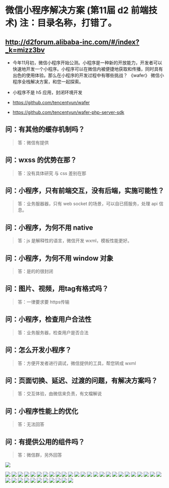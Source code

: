 # 微信小程序解决方案 (第11届 d2 前端技术) 注：目录名称，打错了。

##  http://d2forum.alibaba-inc.com/#/index?_k=mizz3bv
- 今年11月初，微信小程序开始公测。小程序是一种新的开放能力，开发者可以快速地开发一个小程序。小程序可以在微信内被便捷地获取和传播，同时具有出色的使用体验。那么在小程序的开发过程中有哪些挑战？ 《wafer》 微信小程序全栈解决方案，和您一起探索。


- 小程序不是 h5 应用，封闭环境开发
- https://github.com/tencentyun/wafer
- https://github.com/tencentyun/wafer-php-server-sdk


## 问：有其他的缓存机制吗？
>  答：微信有提供

## 问：wxss 的优势在那？
>  答：没有具体研究 与 css 差别在那

## 问：小程序，只有前端交互，没有后端，实施可能性？
>  答：业务服器器，只有 web socket 的场景，可以自已搭服务，处理 api 信息。

## 问：小程序，为何不用 native
>  答：js 是解释性的语言，微信开发 wxml，模板性能更好。
      
## 问：小程序，为何不用 window 对象
> 答：是的的很封闭

## 问：图片、视频，用tag有格式吗？
>   答：一律要求要 https传输 

## 问：小程序，检查用户合法性
>   答：业务服务器，检查用户是否合法  

## 问：怎么开发小程序？
>   答：方便开发者进行调试，微信提供的工具，帮您转成 wxml


## 问：页面切换、延迟、过渡的问题，有解决方案吗？
>  答：交互体验，由微信来负责，有文檔解说

## 问：小程序性能上的优化
>  答：无法回答

## 问：有提供公用的组件吗？
>  答：微信群，另外回答

![](https://github.com/bhnddowinf/bhnddowinf/blob/master/news/161214%20%E5%BE%AE%E4%BF%A1%E5%B0%8F%E7%A8%8B%E5%BA%8F%E8%A7%A3%E5%86%B3%E6%96%B9%E6%A1%88/10.jpg)

![](https://github.com/bhnddowinf/bhnddowinf/blob/master/news/161214%20%E5%BE%AE%E4%BF%A1%E5%B0%8F%E7%A8%8B%E5%BA%8F%E8%A7%A3%E5%86%B3%E6%96%B9%E6%A1%88/11.jpg)
![](https://github.com/bhnddowinf/bhnddowinf/blob/master/news/161214%20%E5%BE%AE%E4%BF%A1%E5%B0%8F%E7%A8%8B%E5%BA%8F%E8%A7%A3%E5%86%B3%E6%96%B9%E6%A1%88/12.jpg)
![](https://github.com/bhnddowinf/bhnddowinf/blob/master/news/161214%20%E5%BE%AE%E4%BF%A1%E5%B0%8F%E7%A8%8B%E5%BA%8F%E8%A7%A3%E5%86%B3%E6%96%B9%E6%A1%88/13.jpg)
![](https://github.com/bhnddowinf/bhnddowinf/blob/master/news/161214%20%E5%BE%AE%E4%BF%A1%E5%B0%8F%E7%A8%8B%E5%BA%8F%E8%A7%A3%E5%86%B3%E6%96%B9%E6%A1%88/14.jpg)
![](https://github.com/bhnddowinf/bhnddowinf/blob/master/news/161214%20%E5%BE%AE%E4%BF%A1%E5%B0%8F%E7%A8%8B%E5%BA%8F%E8%A7%A3%E5%86%B3%E6%96%B9%E6%A1%88/15.jpg)
![](https://github.com/bhnddowinf/bhnddowinf/blob/master/news/161214%20%E5%BE%AE%E4%BF%A1%E5%B0%8F%E7%A8%8B%E5%BA%8F%E8%A7%A3%E5%86%B3%E6%96%B9%E6%A1%88/16.jpg)
![](https://github.com/bhnddowinf/bhnddowinf/blob/master/news/161214%20%E5%BE%AE%E4%BF%A1%E5%B0%8F%E7%A8%8B%E5%BA%8F%E8%A7%A3%E5%86%B3%E6%96%B9%E6%A1%88/17.jpg)
![](https://github.com/bhnddowinf/bhnddowinf/blob/master/news/161214%20%E5%BE%AE%E4%BF%A1%E5%B0%8F%E7%A8%8B%E5%BA%8F%E8%A7%A3%E5%86%B3%E6%96%B9%E6%A1%88/18.jpg)
![](https://github.com/bhnddowinf/bhnddowinf/blob/master/news/161214%20%E5%BE%AE%E4%BF%A1%E5%B0%8F%E7%A8%8B%E5%BA%8F%E8%A7%A3%E5%86%B3%E6%96%B9%E6%A1%88/19.jpg)
![](https://github.com/bhnddowinf/bhnddowinf/blob/master/news/161214%20%E5%BE%AE%E4%BF%A1%E5%B0%8F%E7%A8%8B%E5%BA%8F%E8%A7%A3%E5%86%B3%E6%96%B9%E6%A1%88/20.jpg)
![](https://github.com/bhnddowinf/bhnddowinf/blob/master/news/161214%20%E5%BE%AE%E4%BF%A1%E5%B0%8F%E7%A8%8B%E5%BA%8F%E8%A7%A3%E5%86%B3%E6%96%B9%E6%A1%88/21.jpg)
![](https://github.com/bhnddowinf/bhnddowinf/blob/master/news/161214%20%E5%BE%AE%E4%BF%A1%E5%B0%8F%E7%A8%8B%E5%BA%8F%E8%A7%A3%E5%86%B3%E6%96%B9%E6%A1%88/22.jpg)
![](https://github.com/bhnddowinf/bhnddowinf/blob/master/news/161214%20%E5%BE%AE%E4%BF%A1%E5%B0%8F%E7%A8%8B%E5%BA%8F%E8%A7%A3%E5%86%B3%E6%96%B9%E6%A1%88/23.jpg)
![](https://github.com/bhnddowinf/bhnddowinf/blob/master/news/161214%20%E5%BE%AE%E4%BF%A1%E5%B0%8F%E7%A8%8B%E5%BA%8F%E8%A7%A3%E5%86%B3%E6%96%B9%E6%A1%88/24.jpg)
![](https://github.com/bhnddowinf/bhnddowinf/blob/master/news/161214%20%E5%BE%AE%E4%BF%A1%E5%B0%8F%E7%A8%8B%E5%BA%8F%E8%A7%A3%E5%86%B3%E6%96%B9%E6%A1%88/25.jpg)
![](https://github.com/bhnddowinf/bhnddowinf/blob/master/news/161214%20%E5%BE%AE%E4%BF%A1%E5%B0%8F%E7%A8%8B%E5%BA%8F%E8%A7%A3%E5%86%B3%E6%96%B9%E6%A1%88/26.jpg)
![](https://github.com/bhnddowinf/bhnddowinf/blob/master/news/161214%20%E5%BE%AE%E4%BF%A1%E5%B0%8F%E7%A8%8B%E5%BA%8F%E8%A7%A3%E5%86%B3%E6%96%B9%E6%A1%88/27.jpg)
![](https://github.com/bhnddowinf/bhnddowinf/blob/master/news/161214%20%E5%BE%AE%E4%BF%A1%E5%B0%8F%E7%A8%8B%E5%BA%8F%E8%A7%A3%E5%86%B3%E6%96%B9%E6%A1%88/28.jpg)
![](https://github.com/bhnddowinf/bhnddowinf/blob/master/news/161214%20%E5%BE%AE%E4%BF%A1%E5%B0%8F%E7%A8%8B%E5%BA%8F%E8%A7%A3%E5%86%B3%E6%96%B9%E6%A1%88/29.jpg)
![](https://github.com/bhnddowinf/bhnddowinf/blob/master/news/161214%20%E5%BE%AE%E4%BF%A1%E5%B0%8F%E7%A8%8B%E5%BA%8F%E8%A7%A3%E5%86%B3%E6%96%B9%E6%A1%88/30.jpg)
![](https://github.com/bhnddowinf/bhnddowinf/blob/master/news/161214%20%E5%BE%AE%E4%BF%A1%E5%B0%8F%E7%A8%8B%E5%BA%8F%E8%A7%A3%E5%86%B3%E6%96%B9%E6%A1%88/31.jpg)
![](https://github.com/bhnddowinf/bhnddowinf/blob/master/news/161214%20%E5%BE%AE%E4%BF%A1%E5%B0%8F%E7%A8%8B%E5%BA%8F%E8%A7%A3%E5%86%B3%E6%96%B9%E6%A1%88/32.jpg)
![](https://github.com/bhnddowinf/bhnddowinf/blob/master/news/161214%20%E5%BE%AE%E4%BF%A1%E5%B0%8F%E7%A8%8B%E5%BA%8F%E8%A7%A3%E5%86%B3%E6%96%B9%E6%A1%88/33.jpg)
![](https://github.com/bhnddowinf/bhnddowinf/blob/master/news/161214%20%E5%BE%AE%E4%BF%A1%E5%B0%8F%E7%A8%8B%E5%BA%8F%E8%A7%A3%E5%86%B3%E6%96%B9%E6%A1%88/34.jpg)
![](https://github.com/bhnddowinf/bhnddowinf/blob/master/news/161214%20%E5%BE%AE%E4%BF%A1%E5%B0%8F%E7%A8%8B%E5%BA%8F%E8%A7%A3%E5%86%B3%E6%96%B9%E6%A1%88/35.jpg)
![](https://github.com/bhnddowinf/bhnddowinf/blob/master/news/161214%20%E5%BE%AE%E4%BF%A1%E5%B0%8F%E7%A8%8B%E5%BA%8F%E8%A7%A3%E5%86%B3%E6%96%B9%E6%A1%88/36.jpg)
![](https://github.com/bhnddowinf/bhnddowinf/blob/master/news/161214%20%E5%BE%AE%E4%BF%A1%E5%B0%8F%E7%A8%8B%E5%BA%8F%E8%A7%A3%E5%86%B3%E6%96%B9%E6%A1%88/37.jpg)
![](https://github.com/bhnddowinf/bhnddowinf/blob/master/news/161214%20%E5%BE%AE%E4%BF%A1%E5%B0%8F%E7%A8%8B%E5%BA%8F%E8%A7%A3%E5%86%B3%E6%96%B9%E6%A1%88/38.jpg)
![](https://github.com/bhnddowinf/bhnddowinf/blob/master/news/161214%20%E5%BE%AE%E4%BF%A1%E5%B0%8F%E7%A8%8B%E5%BA%8F%E8%A7%A3%E5%86%B3%E6%96%B9%E6%A1%88/39.jpg)
![](https://github.com/bhnddowinf/bhnddowinf/blob/master/news/161214%20%E5%BE%AE%E4%BF%A1%E5%B0%8F%E7%A8%8B%E5%BA%8F%E8%A7%A3%E5%86%B3%E6%96%B9%E6%A1%88/40.jpg)
![](https://github.com/bhnddowinf/bhnddowinf/blob/master/news/161214%20%E5%BE%AE%E4%BF%A1%E5%B0%8F%E7%A8%8B%E5%BA%8F%E8%A7%A3%E5%86%B3%E6%96%B9%E6%A1%88/41.jpg)
![](https://github.com/bhnddowinf/bhnddowinf/blob/master/news/161214%20%E5%BE%AE%E4%BF%A1%E5%B0%8F%E7%A8%8B%E5%BA%8F%E8%A7%A3%E5%86%B3%E6%96%B9%E6%A1%88/42.jpg)
![](https://github.com/bhnddowinf/bhnddowinf/blob/master/news/161214%20%E5%BE%AE%E4%BF%A1%E5%B0%8F%E7%A8%8B%E5%BA%8F%E8%A7%A3%E5%86%B3%E6%96%B9%E6%A1%88/43.jpg)
![](https://github.com/bhnddowinf/bhnddowinf/blob/master/news/161214%20%E5%BE%AE%E4%BF%A1%E5%B0%8F%E7%A8%8B%E5%BA%8F%E8%A7%A3%E5%86%B3%E6%96%B9%E6%A1%88/44.jpg)
![](https://github.com/bhnddowinf/bhnddowinf/blob/master/news/161214%20%E5%BE%AE%E4%BF%A1%E5%B0%8F%E7%A8%8B%E5%BA%8F%E8%A7%A3%E5%86%B3%E6%96%B9%E6%A1%88/45.jpg)
![](https://github.com/bhnddowinf/bhnddowinf/blob/master/news/161214%20%E5%BE%AE%E4%BF%A1%E5%B0%8F%E7%A8%8B%E5%BA%8F%E8%A7%A3%E5%86%B3%E6%96%B9%E6%A1%88/46.jpg)




